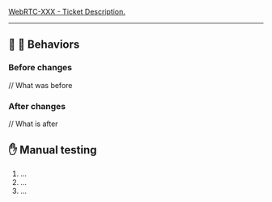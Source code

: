 [WebRTC-XXX - Ticket Description.](https://telnyx.atlassian.net/browse/WEBRTC-XXX)

---
<!-- Describe your changed here -->


## :older_man: :baby: Behaviors
### Before changes
// What was before

### After changes
// What is after

## ✋ Manual testing
1. ...
2. ...
3. ...
